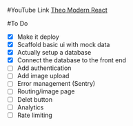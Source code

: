 #YouTube Link
[Theo Modern React](https://youtu.be/d5x0JCZbAJs?si=WyS8ks09xFYSD3AV&t=526)

#To Do

- [x] Make it deploy
- [x] Scaffold basic ui with mock data
- [x] Actually setup a database
- [x] Connect the database to the front end
- [ ] Add authentication
- [ ] Add image upload
- [ ] Error management (Sentry)
- [ ] Routing/image page
- [ ] Delet button
- [ ] Analytics
- [ ] Rate limiting
